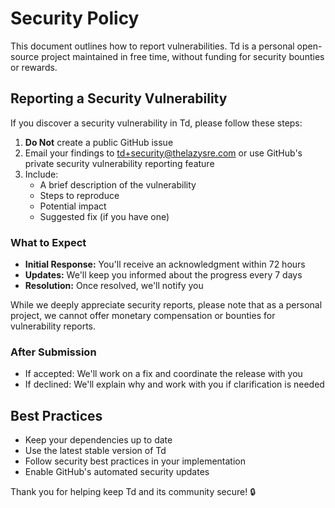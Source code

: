 # Security Policy

This document outlines how to report vulnerabilities. Td is a personal open-source project maintained in free time, without funding for security bounties or rewards.

## Reporting a Security Vulnerability

If you discover a security vulnerability in Td, please follow these steps:

1. **Do Not** create a public GitHub issue
2. Email your findings to td+security@thelazysre.com or use GitHub's private security vulnerability reporting feature
3. Include:
   - A brief description of the vulnerability
   - Steps to reproduce
   - Potential impact
   - Suggested fix (if you have one)

### What to Expect

- **Initial Response:** You'll receive an acknowledgment within 72 hours
- **Updates:** We'll keep you informed about the progress every 7 days
- **Resolution:** Once resolved, we'll notify you

While we deeply appreciate security reports, please note that as a personal project, we cannot offer monetary compensation or bounties for vulnerability reports.

### After Submission

- If accepted: We'll work on a fix and coordinate the release with you
- If declined: We'll explain why and work with you if clarification is needed

## Best Practices

- Keep your dependencies up to date
- Use the latest stable version of Td
- Follow security best practices in your implementation
- Enable GitHub's automated security updates

Thank you for helping keep Td and its community secure! 🔒
